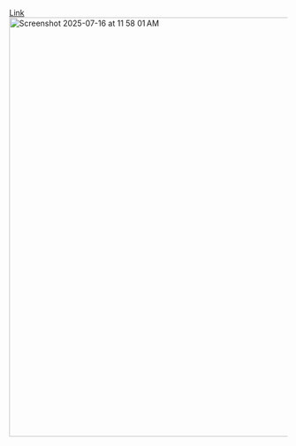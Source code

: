 <a href = "https://reeborg.ca/reeborg.html?lang=en&mode=python&menu=worlds%2Fmenus%2Freeborg_intro_en.json&name=Hurdle%204&url=worlds%2Ftutorial_en%2Fhurdle4.json">Link<a/>
<img width="1275" height="758" alt="Screenshot 2025-07-16 at 11 58 01 AM" src="https://github.com/user-attachments/assets/bda02878-b078-486b-a04b-ea6452037d6f" />
